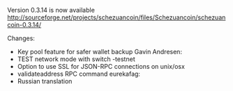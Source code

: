 Version 0.3.14 is now available
http://sourceforge.net/projects/schezuancoin/files/Schezuancoin/schezuancoin-0.3.14/

Changes:
* Key pool feature for safer wallet backup
Gavin Andresen:
* TEST network mode with switch -testnet
* Option to use SSL for JSON-RPC connections on unix/osx
* validateaddress RPC command
eurekafag:
* Russian translation
